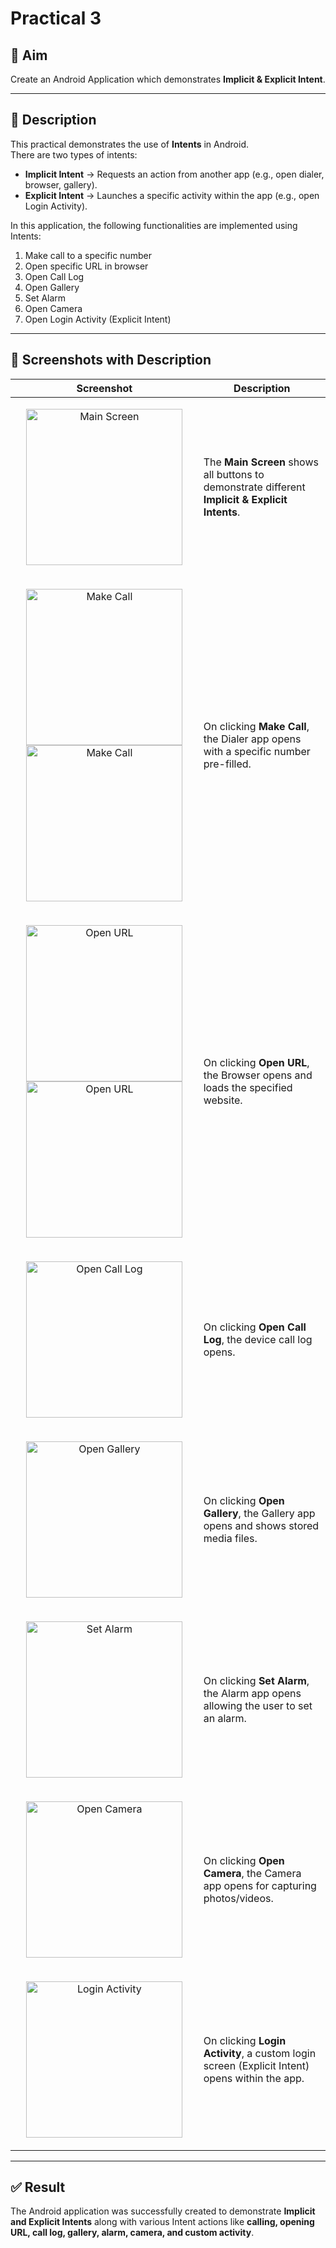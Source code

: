 # Practical 3  

## 🎯 Aim  

Create an Android Application which demonstrates **Implicit & Explicit Intent**.  

---

## 📖 Description  

This practical demonstrates the use of **Intents** in Android.  
There are two types of intents:  

- **Implicit Intent** → Requests an action from another app (e.g., open dialer, browser, gallery).  
- **Explicit Intent** → Launches a specific activity within the app (e.g., open Login Activity).  

In this application, the following functionalities are implemented using Intents:  

1. Make call to a specific number  
2. Open specific URL in browser  
3. Open Call Log  
4. Open Gallery  
5. Set Alarm  
6. Open Camera  
7. Open Login Activity (Explicit Intent)  

---

## 📸 Screenshots with Description  

| Screenshot | Description |  
|------------|-------------|  
| <p align="center"/><img src="screeshot/main_screen.png" alt="Main Screen" width="250"/> | The **Main Screen** shows all buttons to demonstrate different **Implicit & Explicit Intents**. |  
| <p align="center"/><img src="screeshot/make_call1.png" alt="Make Call" width="250"/><img src="screeshot/make_call2.jpg" alt="Make Call" width="250"/> | On clicking **Make Call**, the Dialer app opens with a specific number pre-filled. |  
| <p align="center"/><img src="screeshot/open_url1.jpg" alt="Open URL" width="250"/><img src="screeshot/open_url2.jpg" alt="Open URL" width="250"/> | On clicking **Open URL**, the Browser opens and loads the specified website. |  
| <p align="center"/><img src="screeshot/callLog.jpg" alt="Open Call Log" width="250"/> | On clicking **Open Call Log**, the device call log opens. |  
| <p align="center"/><img src="screeshot/open_gallery.jpg" alt="Open Gallery" width="250"/> | On clicking **Open Gallery**, the Gallery app opens and shows stored media files. |  
| <p align="center"/><img src="screeshot/alarm.jpg" alt="Set Alarm" width="250"/> | On clicking **Set Alarm**, the Alarm app opens allowing the user to set an alarm. |  
| <p align="center"/><img src="screeshot/camera.jpg" alt="Open Camera" width="250"/> | On clicking **Open Camera**, the Camera app opens for capturing photos/videos. |  
| <p align="center"/><img src="screeshot/loginpage.jpg" alt="Login Activity" width="250"/> | On clicking **Login Activity**, a custom login screen (Explicit Intent) opens within the app. |  

---

## ✅ Result  

The Android application was successfully created to demonstrate **Implicit and Explicit Intents** along with various Intent actions like **calling, opening URL, call log, gallery, alarm, camera, and custom activity**.  
